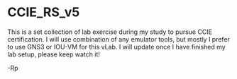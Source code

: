 # CCIE_RS_v5

This is a set collection of lab exercise during my study to pursue CCIE certification. I will use combination of any emulator tools, but mostly I prefer to use GNS3 or IOU-VM for this vLab. I will update once I have finished my lab setup, please keep watch it!

-Rp
